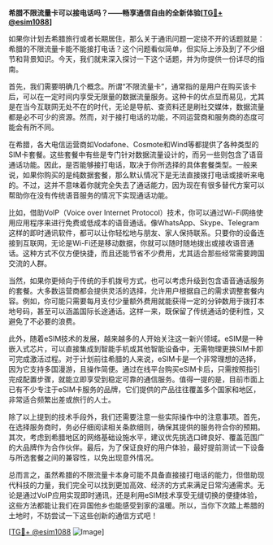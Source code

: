 **希腊不限流量卡可以接电话吗？——畅享通信自由的全新体验[[TG💪+ @esim1088](https://t.me/s/esim1088)]**

如果你计划去希腊旅行或者长期居住，那么关于通讯问题一定绕不开的话题就是：希腊的不限流量卡能不能接打电话？这个问题看似简单，但实际上涉及到了不少细节和背景知识。今天，我们就来深入探讨一下这个话题，并为你提供一份详尽的指南。

首先，我们需要明确几个概念。所谓“不限流量卡”，通常指的是用户在购买该卡后，可以在一定时间内享受无限量的数据流量服务。这种卡的优点显而易见，尤其是在当今互联网无处不在的时代，无论是导航、查资料还是刷社交媒体，数据流量都是必不可少的资源。然而，对于接打电话的功能，不同运营商和服务商的态度可能会有所不同。

在希腊，各大电信运营商如Vodafone、Cosmote和Wind等都提供了各种类型的SIM卡套餐。这些套餐中有些是专门针对数据流量设计的，而另一些则包含了语音通话功能。因此，是否能够接打电话，取决于你所选择的具体套餐类型。一般来说，如果你购买的是纯数据套餐，那么默认情况下是无法直接拨打电话或接听来电的。不过，这并不意味着你就完全失去了通话能力，因为现在有很多替代方案可以帮助你在没有传统语音服务的情况下实现通话功能。

比如，借助VoIP（Voice over Internet Protocol）技术，你可以通过Wi-Fi网络使用应用程序来进行免费或低成本的语音通话。像WhatsApp、Skype、Telegram这样的即时通讯软件，都可以让你轻松地与朋友、家人保持联系。只要你的设备连接到互联网，无论是Wi-Fi还是移动数据，你就可以随时随地拨出或接收语音通话。这种方式不仅方便快捷，而且还能节省不少费用，尤其适合那些经常需要跨国交流的人群。

当然，如果你更倾向于传统的手机拨号方式，也可以考虑升级到包含语音通话服务的套餐。大多数运营商都会提供灵活的选择，允许用户根据自己的需求调整套餐内容。例如，你可能只需要每月支付少量额外费用就能获得一定的分钟数用于拨打本地号码，甚至可以涵盖国际长途通话。这样一来，既保留了传统通话的便利性，又避免了不必要的浪费。

此外，随着eSIM技术的发展，越来越多的人开始关注这一新兴领域。eSIM是一种嵌入式芯片，可以直接集成到智能手机或其他智能设备中，无需物理更换SIM卡即可完成激活过程。对于计划前往希腊的人来说，eSIM卡是一个非常理想的选择，因为它支持多国漫游，且操作简便。通过在线平台购买eSIM卡后，只需按照指引完成配置步骤，就能立即享受到稳定可靠的通信服务。值得一提的是，目前市面上已有不少专注于eSIM卡服务的品牌，它们提供的产品往往覆盖多个国家和地区，非常适合频繁出差或旅行的人士。

除了以上提到的技术手段外，我们还需要注意一些实际操作中的注意事项。首先，在选择服务商时，务必仔细阅读相关条款细则，确保其提供的服务符合你的预期。其次，考虑到希腊地区的网络基础设施水平，建议优先挑选口碑良好、覆盖范围广的大品牌作为合作伙伴。最后，为了保证良好的用户体验，最好提前测试一下设备与所选套餐之间的兼容性，以免出现意外情况。

总而言之，虽然希腊的不限流量卡本身可能不具备直接接打电话的能力，但借助现代科技的力量，我们完全可以找到更加高效、经济的方式来满足日常沟通需求。无论是通过VoIP应用实现即时通讯，还是利用eSIM技术享受无缝切换的便捷体验，这些方法都能让我们在异国他乡也能感受到家的温暖。所以，当你下次踏上希腊的土地时，不妨尝试一下这些创新的通信方式吧！

[[TG💪+ @esim1088](https://t.me/s/esim1088) ![Image](https://i.postimg.cc/4NQfJmqS/Snipaste-2025-05-13-00-14-12.png)]